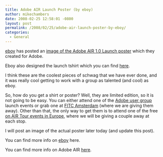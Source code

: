 ```yaml
---
title: Adobe AIR Launch Poster (by eboy)
author: mikechambers
date: 2008-02-25 12:58:01 -0800
layout: post
permalink: /2008/02/25/adobe-air-launch-poster-by-eboy/
categories:
  - General
---
```



[eboy][1] has posted an [image of the Adobe AIR 1.0 Launch poster][2] which they created for Adobe.

Eboy also designed the launch tshirt which you can find [here][3].  
<!--more-->

  
I think these are the coolest pieces of schwag that we have ever done, and it was really cool getting to work with a group as talented (and cool) as eboy.

So, how do you get a shirt or poster? Well, they are limited edition, so it is not going to be easy. You can either attend one of the [Adobe user group][4] launch events or grab one at [FITC Amsterdam][5] (where we are giving them away). Other than that, the only way to get them is to attend one of the free [on AIR Tour events in Europe][6], where we will be giving a couple away at each stop.

I will post an image of the actual poster later today (and update this post).

You can find more info on [eboy][1] here.

You can find more info on Adobe AIR [here][7].

 [1]: http://www.eboy.com
 [2]: http://hello.eboy.com/eboy/2008/02/25/poster-for-adobe-air-launch/
 [3]: http://www.flickr.com/photos/mikechambers/2290198773/
 [4]: http://www.adobe.com/cfusion/usergroups/
 [5]: http://www.fitc.ca/event_detail.cfm?festival_id=29
 [6]: http://onair.adobe.com
 [7]: http://www.adobe.com/go/air